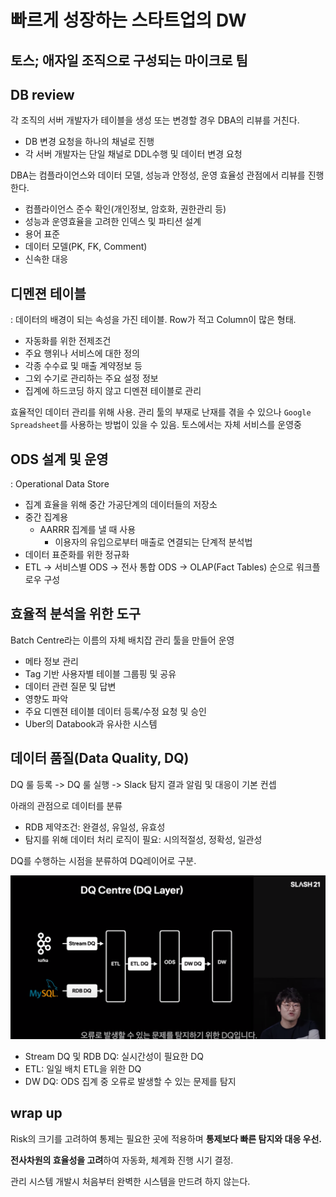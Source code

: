# 빠르게 성장하는 스타트업의 DW

## 토스; 애자일 조직으로 구성되는 마이크로 팀

## DB review

각 조직의 서버 개발자가 테이블을 생성 또는 변경할 경우 DBA의 리뷰를 거친다.
- DB 변경 요청을 하나의 채널로 진행
- 각 서버 개발자는 단일 채널로 DDL수행 및 데이터 변경 요청

DBA는 컴플라이언스와 데이터 모델, 성능과 안정성, 운영 효율성 관점에서 리뷰를 진행한다.
- 컴플라이언스 준수 확인(개인정보, 암호화, 권한관리 등)
- 성능과 운영효율을 고려한 인덱스 및 파티션 설계
- 용어 표준
- 데이터 모델(PK, FK, Comment)
- 신속한 대응

## 디멘젼 테이블
: 데이터의 배경이 되는 속성을 가진 테이블. Row가 적고 Column이 많은 형태. 
- 자동화를 위한 전제조건
- 주요 행위나 서비스에 대한 정의
- 각종 수수료 및 매출 계약정보 등
- 그외 수기로 관리하는 주요 설정 정보
- 집계에 하드코딩 하지 않고 디멘젼 테이블로 관리

효율적인 데이터 관리를 위해 사용. 관리 툴의 부재로 난재를 겪을 수 있으나 `Google Spreadsheet`를 사용하는 방법이 있을 수 있음. 토스에서는 자체 서비스를 운영중

## ODS 설계 및 운영
: Operational Data Store

- 집계 효율을 위해 중간 가공단계의 데이터들의 저장소
- 중간 집계용
  - AARRR 집계를 낼 때 사용
    - 이용자의 유입으로부터 매출로 연결되는 단계적 분석법
- 데이터 표준화를 위한 정규화
- ETL -> 서비스별 ODS -> 전사 통합 ODS -> OLAP(Fact Tables) 순으로 워크플로우 구성

## 효율적 분석을 위한 도구

Batch Centre라는 이름의 자체 배치잡 관리 툴을 만들어 운영
- 메타 정보 관리
- Tag 기반 사용자별 테이블 그룹핑 및 공유
- 데이터 관련 질문 및 답변
- 영향도 파악
- 주요 디멘젼 테이블 데이터 등록/수정 요청 및 승인
- Uber의 Databook과 유사한 시스템

## 데이터 품질(Data Quality, DQ)

DQ 룰 등록 -> DQ 룰 실행 -> Slack 탐지 결과 알림 및 대응이 기본 컨셉

아래의 관점으로 데이터를 분류
- RDB 제약조건: 완결성, 유일성, 유효성
- 탐지를 위해 데이터 처리 로직이 필요: 시의적절성, 정확성, 일관성

DQ를 수행하는 시점을 분류하여 DQ레이어로 구분.

![](./statics/dw-00.png)

- Stream DQ 및 RDB DQ: 실시간성이 필요한 DQ
- ETL: 일일 배치 ETL을 위한 DQ
- DW DQ: ODS 집계 중 오류로 발생할 수 있는 문제를 탐지

## wrap up

Risk의 크기를 고려하여 통제는 필요한 곳에 적용하며 **통제보다 빠른 탐지와 대응 우선.**

**전사차원의 효율성을 고려**하여 자동화, 체계화 진행 시기 결정.

관리 시스템 개발시 처음부터 완벽한 시스템을 만드려 하지 않는다.


